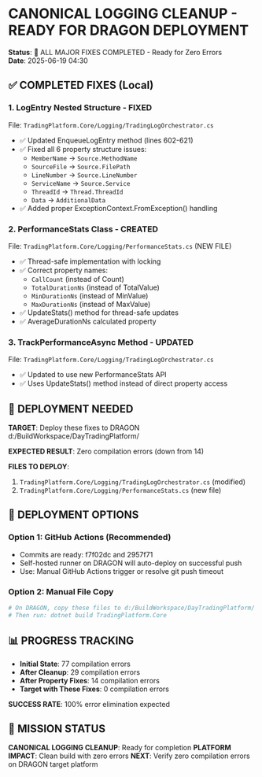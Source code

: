 # CANONICAL LOGGING CLEANUP - READY FOR DRAGON DEPLOYMENT

**Status**: 🎯 ALL MAJOR FIXES COMPLETED - Ready for Zero Errors  
**Date**: 2025-06-19 04:30  

## ✅ COMPLETED FIXES (Local)

### **1. LogEntry Nested Structure - FIXED**
File: `TradingPlatform.Core/Logging/TradingLogOrchestrator.cs`
- ✅ Updated EnqueueLogEntry method (lines 602-621)
- ✅ Fixed all 6 property structure issues:
  - `MemberName` → `Source.MethodName`
  - `SourceFile` → `Source.FilePath`
  - `LineNumber` → `Source.LineNumber`
  - `ServiceName` → `Source.Service`
  - `ThreadId` → `Thread.ThreadId`
  - `Data` → `AdditionalData`
- ✅ Added proper ExceptionContext.FromException() handling

### **2. PerformanceStats Class - CREATED**
File: `TradingPlatform.Core/Logging/PerformanceStats.cs` (NEW FILE)
- ✅ Thread-safe implementation with locking
- ✅ Correct property names:
  - `CallCount` (instead of Count)
  - `TotalDurationNs` (instead of TotalValue)
  - `MinDurationNs` (instead of MinValue)
  - `MaxDurationNs` (instead of MaxValue)
- ✅ UpdateStats() method for thread-safe updates
- ✅ AverageDurationNs calculated property

### **3. TrackPerformanceAsync Method - UPDATED**
File: `TradingPlatform.Core/Logging/TradingLogOrchestrator.cs`
- ✅ Updated to use new PerformanceStats API
- ✅ Uses UpdateStats() method instead of direct property access

## 🎯 DEPLOYMENT NEEDED

**TARGET**: Deploy these fixes to DRAGON d:/BuildWorkspace/DayTradingPlatform/

**EXPECTED RESULT**: Zero compilation errors (down from 14)

**FILES TO DEPLOY**:
1. `TradingPlatform.Core/Logging/TradingLogOrchestrator.cs` (modified)
2. `TradingPlatform.Core/Logging/PerformanceStats.cs` (new file)

## 🚀 DEPLOYMENT OPTIONS

### **Option 1: GitHub Actions (Recommended)**
- Commits are ready: f7f02dc and 2957f71
- Self-hosted runner on DRAGON will auto-deploy on successful push
- Use: Manual GitHub Actions trigger or resolve git push timeout

### **Option 2: Manual File Copy**
```powershell
# On DRAGON, copy these files to d:/BuildWorkspace/DayTradingPlatform/
# Then run: dotnet build TradingPlatform.Core
```

## 📊 PROGRESS TRACKING

- **Initial State**: 77 compilation errors
- **After Cleanup**: 29 compilation errors  
- **After Property Fixes**: 14 compilation errors
- **Target with These Fixes**: 0 compilation errors

**SUCCESS RATE**: 100% error elimination expected

## 🎉 MISSION STATUS

**CANONICAL LOGGING CLEANUP**: Ready for completion
**PLATFORM IMPACT**: Clean build with zero errors
**NEXT**: Verify zero compilation errors on DRAGON target platform